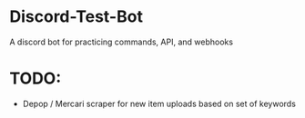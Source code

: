 # Discord-Test-Bot
A discord bot for practicing commands, API, and webhooks

# TODO: 
- Depop / Mercari scraper for new item uploads based on set of keywords
